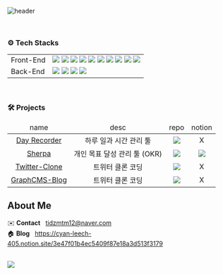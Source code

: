 

![header](https://capsule-render.vercel.app/api?type=soft&color=DF7861&height=150&section=header&text=Jay%20Kim&fontSize=90&rotate=-10&descAlignY=20&fontColor=FCF8E8&animation=fadeIn)

<br/>

### ⚙️ Tech Stacks

<table>
	<tr valign="center">
		<td>Front-End</td>
		<td>
			<img src="https://img.shields.io/badge/HTML5-E34F26?style=for-the-badge&logo=HTML5&logoColor=white"> 
			<img src="https://img.shields.io/badge/CSS3-1572B6?style=for-the-badge&logo=CSS3&logoColor=white"> 
			<img src="https://img.shields.io/badge/JavaScript-F7DF1E?style=for-the-badge&logo=JavaScript&logoColor=white"> 
			<img src="https://img.shields.io/badge/TypeScript-3178C6?style=for-the-badge&logo=TypeScript&logoColor=white">
			<img src="https://img.shields.io/badge/React-61DAFB?style=for-the-badge&logo=React&logoColor=white">
			<img src="https://img.shields.io/badge/Next.js-000000?style=for-the-badge&logo=Next.js&logoColor=white">
			<img src="https://img.shields.io/badge/Redux-764ABC?style=for-the-badge&logo=Redux&logoColor=white">
			<img src="https://img.shields.io/badge/Recoil-000000?style=for-the-badge&logo=Recoil&logoColor=white">
			<img src="https://img.shields.io/badge/Storybook-FF4785?style=for-the-badge&logo=Storybook&logoColor=white">
			<img src="https://img.shields.io/badge/TailwindCSS-06B6D4?style=for-the-badge&logo=TailwindCSS&logoColor=white"></td>
	</tr>
	<tr valign="center">
		<td>Back-End</td>
		<td>
			<img src="https://img.shields.io/badge/Node.js-339933?style=for-the-badge&logo=Node.js&logoColor=white">
			<img src="https://img.shields.io/badge/Express-000000?style=for-the-badge&logo=Express&logoColor=white">
			<img src="https://img.shields.io/badge/Firebase-FFCA28?style=for-the-badge&logo=Firebase&logoColor=white">
			<img src="https://img.shields.io/badge/MongoDB-47A248?style=for-the-badge&logo=MongoDB&logoColor=white">
		</td>
	</tr>
</table>

<br/>

### 🛠️ Projects

<table>
	<thead>
		<td align="center">name</td>
		<td align="center">desc</td>
		<td align="center">repo</td>
		<td align="center">notion</td>
	</thead>
	<tr valign="center">
		<td align="center"><a href="https://next-dayrecorder.vercel.app/">Day Recorder</a></td>
		<td align="center">하루 일과 시간 관리 툴</td>
		<td align="center">
			<a href="https://github.com/jaykiim/dayrecorder"><img src="https://img.shields.io/badge/Repo-181717?style=for-the-badge&logo=GitHub&logoColor=white"></a>
		</td>
		<td align="center">X</td>	
	</tr>
	<tr valign="center">
		<td align="center"><a href="https://sherpa-puce.vercel.app/">Sherpa</a></td>
		<td align="center">개인 목표 달성 관리 툴 (OKR)</td>
		<td align="center">
			<a href="https://github.com/jaykiim/sherpa"><img src="https://img.shields.io/badge/Repo-181717?style=for-the-badge&logo=GitHub&logoColor=white"></a>
		</td>
		<td align="center">
			<a href="https://www.notion.so/Sherpa-ebad125a9adb41ba96bff82e590fcb40"><img src="https://img.shields.io/badge/Sherpa-DF7861?style=for-the-badge&logo=Notion&logoColor=white"></a>
		</td>	
	</tr>
	<tr valign="center">
		<td align="center"><a href="https://twitter-clone-murex-nu.vercel.app/">Twitter-Clone</a></td>
		<td align="center">트위터 클론 코딩</td>
		<td align="center">
			<a href="https://github.com/jaykiim/twitter-clone"><img src="https://img.shields.io/badge/Repo-181717?style=for-the-badge&logo=GitHub&logoColor=white"></a>
		</td>
		<td align="center">X</td>	
	</tr>
	<tr valign="center">
		<td align="center"><a href="https://graphcms-blog-tutorial.vercel.app/">GraphCMS-Blog</a></td>
		<td align="center">트위터 클론 코딩</td>
		<td align="center">
			<a href="https://github.com/jaykiim/graphcms-blog-tutorial"><img src="https://img.shields.io/badge/Repo-181717?style=for-the-badge&logo=GitHub&logoColor=white"></a>
		</td>
		<td align="center">X</td>	
	</tr>
</table>

## About Me

✉️ **Contact** &nbsp; tidzmtm12@naver.com  
🏠 **Blog** &nbsp; https://cyan-leech-405.notion.site/3e47f01b4ec5409f87e18a3d513f3179  

<br/>

<img src="https://github-readme-stats.vercel.app/api?username=jaykiim&show_icons=true&theme=moltack"/>
